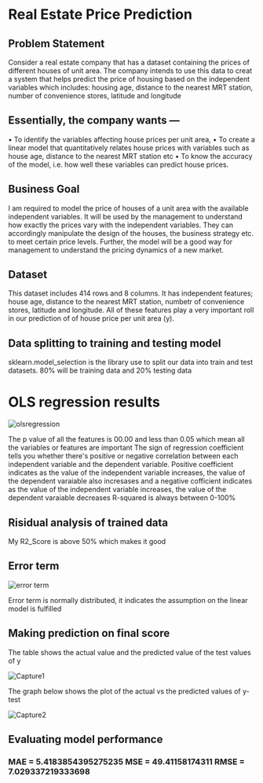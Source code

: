 # Real Estate Price Prediction

## Problem Statement

Consider a real estate company that has a dataset containing the prices of different houses  of unit area. The company intends to use this data to creat a system that helps predict the price of housing based on the independent variables which includes: housing age, distance to the nearest MRT station, number of convenience stores, latitude and longitude

## Essentially, the company wants —

•	To identify the variables affecting house prices per unit area, 
•	To create a linear model that quantitatively relates house prices with variables such as house age, distance to the nearest MRT station etc
•	To know the accuracy of the model, i.e. how well these variables can predict house prices.

## Business Goal

I am required to model the price of houses of a unit area with the available independent variables. It will be used by the management to understand how exactly the prices vary with the independent variables. They can accordingly manipulate the design of the houses, the business strategy etc. to meet certain price levels. Further, the model will be a good way for management to understand the pricing dynamics of a new market.

## Dataset

This dataset includes  414 rows and 8 columns. It has independent features; house age, distance to the nearest MRT station, numbetr of convenience stores, latitude and longitude. All of these features play a very important roll in our prediction of of house price per unit area (y).

## Data splitting to training and testing model
sklearn.model_selection is the library use to split our data into train and test datasets. 
80% will be training data and 20% testing data

# OLS regression results

![olsregression](https://user-images.githubusercontent.com/63025220/93915840-9880cc00-fcd6-11ea-8566-de75dd47278b.PNG)

The p value of all the features is 00.00 and less than 0.05 which mean all the variables or features are important
The sign of regression coefficient tells you whether there's positive or negative correlation between each independent variable and the dependent variable. Positive coefficient indicates as the value of the independent variable increases, the value of the dependent varaiable also incresases and a negative cofficient indicates as the value of the independent variable increases, the value of the dependent varaiable decreases
R-squared is always between 0-100%

## Risidual analysis of trained data

My R2_Score is above 50% which makes it good

## Error term

![error term](https://user-images.githubusercontent.com/63025220/93920017-902b8f80-fcdc-11ea-99dc-d2c0ec94c578.PNG)

Error term is normally distributed, it indicates the assumption on the linear model is fulfilled

## Making prediction on final score

The table shows the actual value and the predicted value of the test values of y

![Capture1](https://user-images.githubusercontent.com/63025220/93920765-9ff7a380-fcdd-11ea-92e7-b17f3fb4cbd2.PNG)

The graph below shows the plot of the actual vs the predicted values of y-test

![Capture2](https://user-images.githubusercontent.com/63025220/93921380-7d19bf00-fcde-11ea-927b-6799cff97a3d.PNG)

## Evaluating model performance

### MAE = 5.4183854395275235 MSE = 49.41158174311 RMSE = 7.029337219333698




